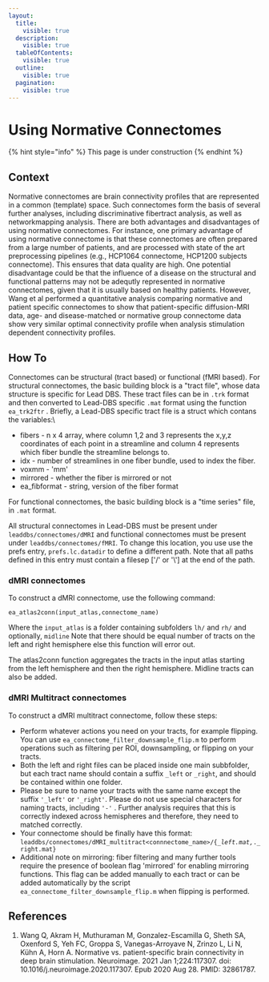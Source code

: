 ```yaml
---
layout:
  title:
    visible: true
  description:
    visible: true
  tableOfContents:
    visible: true
  outline:
    visible: true
  pagination:
    visible: true
---
```


# Using Normative Connectomes

{% hint style="info" %}
This page is under construction
{% endhint %}

## Context

Normative connectomes are brain connectivity profiles that are represented in a common (template) space. Such connectomes form the basis of several further analyses, including discriminative fibertract analysis, as well as networkmapping analysis. There are both advantages and disadvantages of using normative connectomes. For instance, one primary advantage of using normative connectome is that these connectomes are often prepared from a large number of patients, and are processed with state of the art preprocessing pipelines (e.g., HCP1064 connectome, HCP1200 subjects connectome). This ensures that data quality are high. One potential disadvantage could be that the influence of a disease on the structural and functional patterns may not be adequtly represented in normative connectomes, given that it is usually based on healthy patients. However, Wang et al performed a quantitative analysis comparing normative and patient specific  connectomes to show that patient-specific diffusion-MRI data, age- and disease-matched or normative group connectome data show very similar optimal connectivity profile when analysis stimulation dependent connectivity profiles.&#x20;



## How To

Connectomes can be structural (tract based) or functional (fMRI based). For structural connectomes, the basic building block is a "tract file", whose data structure is specific for Lead DBS. These tract files can be in `.trk` format and then converted to Lead-DBS specific `.mat` format using the function `ea_trk2ftr` . Briefly, a Lead-DBS specific tract file is a struct which contans the variables:\


* fibers - n x 4 array, where column 1,2 and 3 represents the x,y,z coordinates of each point in a streamline and column 4 represents which fiber bundle the streamline belongs to.
* idx - number of streamlines in one fiber bundle, used to index the fiber.
* voxmm - 'mm'
* mirrored - whether the fiber is mirrored or not
* ea\_fibformat - string, version of the fiber format

For functional connectomes, the basic building block is a "time series" file, in `.mat` format.&#x20;

All structural connectomes in Lead-DBS must be present under `leaddbs/connectomes/dMRI` and functional connectomes must be present under `leaddbs/connectomes/fMRI`. To change this location, you use use the prefs entry, `prefs.lc.datadir` to define a different path. Note that all paths defined in this entry must contain a filesep \['/' or '\\'] at the end of the path.

### dMRI connectomes

To construct a dMRI connectome, use the following command:

`ea_atlas2conn(input_atlas,connectome_name)`

Where the `input_atlas`  is a folder containing subfolders `lh/` and `rh/` and optionally, `midline` Note that there should be equal number of tracts on the left and right hemisphere else this function will error out.

The atlas2conn function aggregates the tracts in the input atlas starting from the left hemisphere and then the right hemisphere. Midline tracts can also be added.&#x20;



### dMRI Multitract connectomes

To construct a dMRI multitract connectome, follow these steps:

* Perform whatever actions you need on your tracts, for example flipping. You can use `ea_connectome_filter_downsample_flip.m` to perform operations such as filtering per ROI, downsampling, or flipping on your tracts.
* Both the left and right files can be placed inside one main subbfolder, but each tract name should contain a suffix `_left` or `_right`, and should be contained within one folder.
* Please be sure to name your tracts with the same name except the suffix `'_left'` or `'_right'`. Please do not use special characters for naming tracts, including `'-'` . Further analysis requires that this is correctly indexed across hemispheres and therefore, they need to matched correctly.
* Your connectome should be finally have this format: `leaddbs/connectomes/dMRI_multitract<connnectome_name>/{`_`_left.mat,`_`._right.mat}`
* Additional note on mirroring: fiber filtering and many further tools require the presence of boolean flag 'mirrored' for enabling mirroring functions. This flag can be added manually to each tract or can be added automatically by the script `ea_connectome_filter_downsample_flip.m` when flipping is performed.



## References

1. Wang Q, Akram H, Muthuraman M, Gonzalez-Escamilla G, Sheth SA, Oxenford S, Yeh FC, Groppa S, Vanegas-Arroyave N, Zrinzo L, Li N, Kühn A, Horn A. Normative vs. patient-specific brain connectivity in deep brain stimulation. Neuroimage. 2021 Jan 1;224:117307. doi: 10.1016/j.neuroimage.2020.117307. Epub 2020 Aug 28. PMID: 32861787.




